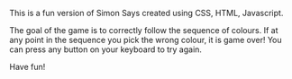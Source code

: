 This is a fun version of Simon Says created using CSS, HTML, Javascript.

The goal of the game is to correctly follow the sequence of colours. If at any point in the sequence you pick the wrong colour, it is game over! You can press any button on your keyboard to try again.

Have fun!
